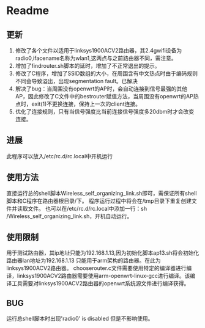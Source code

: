 # Readme

## 更新
1. 修改了各个文件以适用于linksys1900ACV2路由器，其2.4gwifi设备为radio0,ifacename名称为wlan1,这两点与之前路由器不同，需注意。
2. 增加了findrouter.sh脚本的延时，增加了不正常退出的提示。
3. 修改了C程序，增加了SSID数组的大小，在周围含有中文热点时由于编码规则不同会导致溢出，出现segmentation fault。已解决
4. 解决了bug：当周围没有openwrt的AP时，会自动连接到信号最强的其他AP，因此修改了C文件中的bestrouter赋值方法，当周围没有openwrt的AP热点时，exit(1)不更换连接，保持上一次的client连接。
5. 优化了连接规则，只有当信号强度比当前连接信号强度多20dbm时才会改变连接。

## 进展
此程序可以放入/etc/rc.d/rc.local中开机运行

## 使用方法
直接运行总的shell脚本Wireless_self_organizing_link.sh即可，需保证所有shell脚本和C程序在路由器根目录/下。
程序运行过程中将会在/tmp目录下重复创建文件并读取文件。
也可以在/etc/rc.d/rc.local中添加一行：sh /Wireless_self_organizing_link.sh，开机自动运行。

## 使用限制
用于测试路由器，其ip地址只能为192.168.1.13,因为初始化脚本ap13.sh将会初始化路由器lan地址为192.168.1.13
只能用于arm架构的路由器。在此为linksys1900ACV2路由器。
chooserouter.c文件需要使用特定的编译器进行编译，linksys1900ACV2路由器需要使用arm-openwrt-linux-gcc进行编译。该编译工具需要对linksys1900ACV2路由器的openwrt系统源文件进行编译获得。

## BUG
运行总shell脚本时出现'radio0' is disabled 但是不影响使用。

